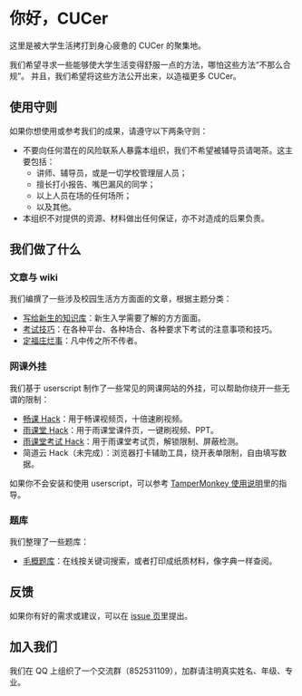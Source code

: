 # 你好，CUCer

这里是被大学生活拷打到身心疲惫的 CUCer 的聚集地。

我们希望寻求一些能够使大学生活变得舒服一点的方法，哪怕这些方法“不那么合规”。
并且，我们希望将这些方法公开出来，以造福更多 CUCer。

## 使用守则

如果你想使用或参考我们的成果，请遵守以下两条守则：

- 不要向任何潜在的风险联系人暴露本组织，我们不希望被辅导员请喝茶。这主要包括：
	- 讲师、辅导员，或是一切学校管理层人员；
	- 擅长打小报告、嘴巴漏风的同学；
	- 以上人员在场的任何场所；
	- 以及其他。
- 本组织不对提供的资源、材料做出任何保证，亦不对造成的后果负责。

## 我们做了什么

### 文章与 wiki

我们编撰了一些涉及校园生活方方面面的文章，根据主题分类：

- [写给新生的知识库](https://github.com/CUC-Life-Hack/freshman-101/wiki)：新生入学需要了解的方方面面。
- [考试技巧](https://github.com/CUC-Life-Hack/exam-tricks/wiki)：在各种平台、各种场合、各种要求下考试的注意事项和技巧。
- [定福庄烂事](https://cuc-life-hack.github.io/where-cuc-sucks/)：凡中传之所不传者。

### 网课外挂

我们基于 userscript 制作了一些常见的网课网站的外挂，可以帮助你绕开一些无谓的限制：

- [畅课 Hack](https://github.com/CUC-Life-Hack/tronclass-hack)：用于畅课视频页，十倍速刷视频。
- [雨课堂 Hack](https://github.com/CUC-Life-Hack/rainclass-hack)：用于雨课堂课件页，一键刷视频、PPT。
- [雨课堂考试 Hack](https://github.com/CUC-Life-Hack/rainclass-exam-hack)：用于雨课堂考试页，解锁限制、屏蔽检测。
- 简道云 Hack（未完成）：浏览器打卡辅助工具，绕开表单限制，自由填写数据。

如果你不会安装和使用 userscript，可以参考 [TamperMonkey 使用说明](
	https://github.com/CUC-Life-Hack/.github/wiki/Tampermonkey-%E4%BD%BF%E7%94%A8%E8%AF%B4%E6%98%8E
)里的指导。

### 题库

我们整理了一些题库：

- [毛概题库](https://github.com/CUC-Life-Hack/maogai)：在线按关键词搜索，或者打印成纸质材料，像字典一样查阅。

## 反馈

如果你有好的需求或建议，可以在 [issue 页](
	https://github.com/CUC-Life-Hack/.github/issues
)里提出。

## 加入我们

我们在 QQ 上组织了一个交流群（852531109），加群请注明真实姓名、年级、专业。
